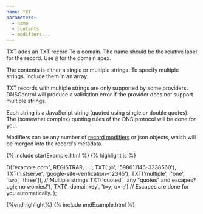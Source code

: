 ```yaml
---
name: TXT
parameters:
  - name
  - contents
  - modifiers...
---
```


TXT adds an TXT record To a domain. The name should be the relative
label for the record. Use `@` for the domain apex.

The contents is either a single or multiple strings.  To
specify multiple strings, include them in an array.

TXT records with multiple strings are only supported by some
providers. DNSControl will produce a validation error if the
provider does not support multiple strings.

Each string is a JavaScript string (quoted using single or double
quotes).  The (somewhat complex) quoting rules of the DNS protocol
will be done for you.

Modifiers can be any number of [record modifiers](#record-modifiers) or json objects, which will be merged into the record's metadata.

{% include startExample.html %}
{% highlight js %}

D("example.com", REGISTRAR, ....,
  TXT('@', '598611146-3338560'),
  TXT('listserve', 'google-site-verification=12345'),
  TXT('multiple', ['one', 'two', 'three']),  // Multiple strings
  TXT('quoted', 'any "quotes" and escapes? ugh; no worries!'),
  TXT('_domainkey', 't=y; o=-;') // Escapes are done for you automatically.
);

{%endhighlight%}
{% include endExample.html %}
